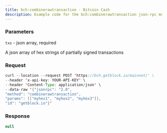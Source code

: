 ```yaml
---
title: bch:combinerawtransaction - Bitcoin Cash
description: Example code for the bch:combinerawtransaction json-rpc method. Сomplete guide on how to use bch:combinerawtransaction json-rpc in GetBlock.io Web3 documentation.
---
```


### Parameters


`txs` - json array, required

A json array of hex strings of partially signed transactions

### Request

``` java
curl --location --request POST 'https://bch.getblock.io/mainnet/' \
--header 'x-api-key: YOUR-API-KEY' \
--header 'Content-Type: application/json' \
--data-raw '{"jsonrpc": "2.0",
"method": "combinerawtransaction",
"params": [["myhex1", "myhex2", "myhex3"]],
"id": "getblock.io"}'
```

###  Response

``` java
null
```

